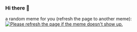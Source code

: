 ### Hi there 👋

<!--I'm mertoalex, my hobbies is writing codes and use linux oses (write bash commands to make command bc I use linux)
#I hate my english level-->

a random meme for you (refresh the page to another meme):
[<img src='https://random-memer.herokuapp.com/' alt="Please refresh the page if the meme doesn't show up."/>](https://random-memer.herokuapp.com/)
<!--
**mertoalex/mertoalex** is a ✨ _special_ ✨ repository because its `README.md` (this file) appears on your GitHub profile.

Here are some ideas to get you started:

- 🔭 I’m currently working on ...
- 🌱 I’m currently learning ...
- 👯 I’m looking to collaborate on ...
- 🤔 I’m looking for help with ...
- 💬 Ask me about ...
- 📫 How to reach me: ...
- 😄 Pronouns: ...
- ⚡ Fun fact: ...
-->
